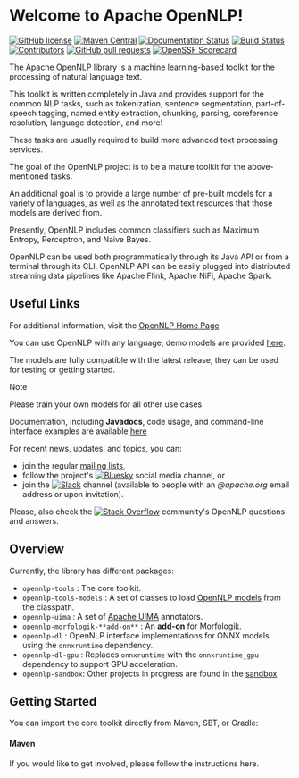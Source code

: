 <!--
Licensed to the Apache Software Foundation (ASF) under one or more
contributor license agreements.  See the NOTICE file distributed with
this work for additional information regarding copyright ownership.
The ASF licenses this file to You under the Apache License, Version 2.0
(the "License"); you may not use this file except in compliance with
the License.  You may obtain a copy of the License at

    http://www.apache.org/licenses/LICENSE-2.0

Unless required by applicable law or agreed to in writing, software
distributed under the License is distributed on an "AS IS" BASIS,
WITHOUT WARRANTIES OR CONDITIONS OF ANY KIND, either express or implied.
See the License for the specific language governing permissions and
limitations under the License.
-->

Welcome to Apache OpenNLP!
===========

[![GitHub license](https://img.shields.io/badge/license-Apache%202-blue.svg)](https://raw.githubusercontent.com/apache/opennlp/main/LICENSE)
[![Maven Central](https://maven-badges.herokuapp.com/maven-central/org.apache.opennlp/opennlp/badge.svg)](https://maven-badges.herokuapp.com/maven-central/org.apache.opennlp/opennlp)
[![Documentation Status](https://img.shields.io/:docs-latest-green.svg)](http://opennlp.apache.org/docs/index.html)
[![Build Status](https://github.com/apache/opennlp/workflows/Java%20CI/badge.svg)](https://github.com/apache/opennlp/actions)
[![Contributors](https://img.shields.io/github/contributors/apache/opennlp)](https://github.com/apache/opennlp/graphs/contributors)
[![GitHub pull requests](https://img.shields.io/github/issues-pr-raw/apache/opennlp.svg)](https://github.com/apache/opennlp/pulls)
[![OpenSSF Scorecard](https://api.securityscorecards.dev/projects/github.com/apache/opennlp/badge)](https://api.securityscorecards.dev/projects/github.com/apache/opennlp)

The Apache OpenNLP library is a machine learning-based toolkit for the processing of natural language text.

This toolkit is written completely in Java and provides support for the common NLP tasks, such as tokenization,
 sentence segmentation, part-of-speech tagging, named entity extraction, chunking, parsing,
  coreference resolution, language detection, and more!

These tasks are usually required to build more advanced text processing services.

The goal of the OpenNLP project is to be a mature toolkit for the above-mentioned tasks.

An additional goal is to provide a large number of pre-built models for a variety of languages, as
well as the annotated text resources that those models are derived from.

Presently, OpenNLP includes common classifiers such as Maximum Entropy, Perceptron, and Naive Bayes.

OpenNLP can be used both programmatically through its Java API or from a terminal through its CLI. 
OpenNLP API can be easily plugged into distributed streaming data pipelines like Apache Flink, Apache NiFi, Apache Spark.

## Useful Links
       
For additional information, visit the [OpenNLP Home Page](http://opennlp.apache.org/)

You can use OpenNLP with any language, demo models are provided [here](https://downloads.apache.org/opennlp/models/).

The models are fully compatible with the latest release, they can be used for testing or getting started. 

> [!NOTE]  
> Please train your own models for all other use cases.

Documentation, including **Javadocs**, code usage, and command-line interface examples are available [here](http://opennlp.apache.org/docs/)

For recent news, updates, and topics, you can:  
- join the regular [mailing lists](http://opennlp.apache.org/mailing-lists.html), 
- follow the project's [![Bluesky](https://img.shields.io/badge/Bluesky-0285FF?logo=bluesky&logoColor=fff)](https://bsky.app/profile/apacheopennlp.bsky.social) social media channel, or
- join the [![Slack](https://img.shields.io/badge/Slack-4A154B?logo=slack&logoColor=fff)](https://the-asf.slack.com) channel (available to people with an _@apache.org_ email address or upon invitation). 

Please, also check the [![Stack Overflow](https://img.shields.io/badge/-Stack%20Overflow-FE7A16?logo=stack-overflow&logoColor=white)](https://stackoverflow.com/questions/tagged/opennlp) community's OpenNLP questions and answers.

## Overview

Currently, the library has different packages:

* `opennlp-tools` : The core toolkit.
* `opennlp-tools-models` : A set of classes to load [OpenNLP models](https://github.com/apache/opennlp-models) from the classpath.
* `opennlp-uima` : A set of [Apache UIMA](https://uima.apache.org) annotators.
* `opennlp-morfologik-**add-on**` : An **add-on** for Morfologik.
* `opennlp-dl` : OpenNLP interface implementations for ONNX models using the `onnxruntime` dependency.
* `opennlp-dl-gpu` : Replaces `onnxruntime` with the `onnxruntime_gpu` dependency to support GPU acceleration.
* `opennlp-sandbox`: Other projects in progress are found in the [sandbox](https://github.com/apache/opennlp-sandbox)

## Getting Started

You can import the core toolkit directly from Maven, SBT, or Gradle:

#### Maven
If you would like to get involved, please follow the instructions here.
